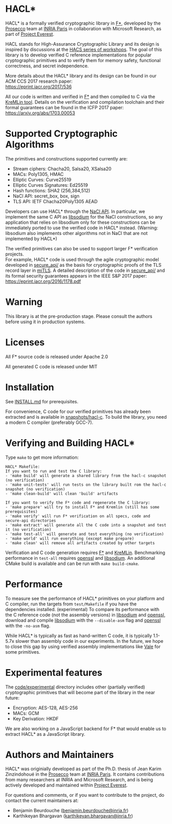 HACL*
=====

HACL* is a formally verified cryptographic library in [F\*],
developed by the [Prosecco](http://prosecco.inria.fr) team at 
[INRIA Paris](https://www.inria.fr/en/centre/paris) in collaboration
with Microsoft Research, as part of [Project Everest].

HACL stands for High-Assurance Cryptographic Library and its design is
inspired by discussions at the [HACS series of workshops](https://github.com/HACS-workshop).
The goal of this library is to develop verified C reference implementations
for popular cryptographic primitives and to verify them for memory safety,
functional correctness, and secret independence.

More details about the HACL* library and its design can be found in our ACM CCS 2017 research paper:    
https://eprint.iacr.org/2017/536

All our code is written and verified in [F\*] and then compiled to C via
the [KreMLin tool](https://github.com/FStarLang/kremlin/). Details on the verification and compilation
toolchain and their formal guarantees can be found in the ICFP 2017 paper:    
https://arxiv.org/abs/1703.00053

# Supported Cryptographic Algorithms

The primitives and constructions supported currently are:

* Stream ciphers: Chacha20, Salsa20, XSalsa20
* MACs: Poly1305, HMAC
* Elliptic Curves: Curve25519
* Elliptic Curves Signatures: Ed25519
* Hash functions: SHA2 (256,384,512)
* NaCl API: secret_box, box, sign
* TLS API: IETF Chacha20Poly1305 AEAD

Developers can use HACL* through the [NaCl API].
In particular, we implement the same C API as [libsodium] for the
NaCl constructions, so any application that relies on
libsodium only for these constructions can be immediately ported to use the verified code in HACL*
instead. (Warning: libsodium also implements other algorithms not in NaCl
that are not implemented by HACL*)

The verified primitives can also be used to support larger F* verification projects.  
For example, HACL* code is used through the agile cryptographic model developed in
[secure_api/] as the basis for cryptographic proofs of the TLS record layer in [miTLS]. 
A detailed description of the code in [secure_api/] and its formal security guarantees 
appears in the IEEE S&P 2017 paper: https://eprint.iacr.org/2016/1178.pdf

[F\*]: https://github.com/FStarLang/FStar
[KreMLin]: https://github.com/FStarLang/kremlin
[miTLS]: https://github.com/mitls/mitls-fstar
[NaCl API]: https://nacl.cr.yp.to
[libsodium]: https://github.com/jedisct1/libsodium
[Project Everest]: https://github.com/project-everest
[secure_api/]: https://github.com/mitls/hacl-star/tree/master/secure_api

# Warning

This library is at the pre-production stage.
Please consult the authors before using it in production systems.


# Licenses

All F* source code is released under Apache 2.0

All generated C code is released under MIT


# Installation

See [INSTALL.md](INSTALL.md) for prerequisites.

For convenience, C code for our verified primitives has already been extracted
and is available in [snapshots/hacl-c](snapshots/hacl-c).
To build the library, you need a modern C compiler (preferably GCC-7).

[INSTALL.md]: https://github.com/mitls/hacl-star/INSTALL.md


# Verifying and Building HACL*

Type `make` to get more information:
```
HACL* Makefile:
If you want to run and test the C library:
- 'make build' will generate a shared library from the hacl-c snapshot (no verification)
- 'make unit-tests' will run tests on the library built rom the hacl-c snapshot (no verification)
- 'make clean-build' will clean 'build' artifacts

If you want to verify the F* code and regenerate the C library:
- 'make prepare' will try to install F* and Kremlin (still has some prerequisites)
- 'make verify' will run F* verification on all specs, code and secure-api directories
- 'make extract' will generate all the C code into a snapshot and test it (no verification)
- 'make test-all' will generate and test everything (no verification)
- 'make world' will run everything (except make prepare)
- 'make clean' will remove all artifacts created by other targets
```

Verification and C code generation requires [F\*] and [KreMLin].
Benchmarking performance in `test-all` requires [openssl] and [libsodium].
An additional CMake build is available and can be run with `make build-cmake`.


# Performance

To measure see the performance of HACL* primitives on your platform and C compiler,
run the targets from `test/Makefile` if you have the dependencies installed. (experimental)
To compare its performance with the C reference code (not the assembly versions) in [libsodium] and [openssl],
download and compile [libsodium] with the `--disable-asm` flag and [openssl] with the `-no-asm` flag.

While HACL* is typically as fast as hand-written C code, it is typically 1.1-5.7x slower than
assembly code in our experiments. In the future, we hope to close this gap by using verified assembly implementations 
like [Vale](https://github.com/project-everest/vale) for some primitives.

[openssl]: https://github.com/openssl/openssl
[libsodium]: https://github.com/jedisct1/libsodium


# Experimental features

The [code/experimental](code/experimental) directory includes other (partially verified) cryptographic primitives that will become part of the library in the near future:
* Encryption: AES-128, AES-256
* MACs: GCM
* Key Derivation: HKDF

We are also working on a JavaScript backend for F* that would enable us to extract HACL* as a JavaScript library.


# Authors and Maintainers

HACL* was originially developed as part of the Ph.D. thesis of Jean Karim Zinzindohoué
in the [Prosecco](http://prosecco.inria.fr) team at [INRIA Paris](https://www.inria.fr/en/centre/paris).
It contains contributions from many researchers at INRIA and Microsoft Research, and is
being actively developed and maintained within [Project Everest].

For questions and comments, or if you want to contribute to the project, do contact the current maintainers at:
* Benjamin Beurdouche (benjamin.beurdouche@inria.fr)
* Karthikeyan Bhargavan (karthikeyan.bhargavan@inria.fr)

